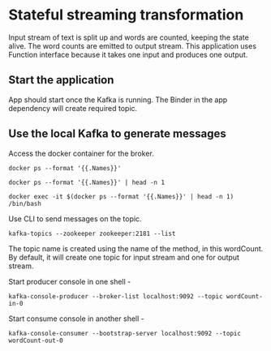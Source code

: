 # Stateful streaming transformation
Input stream of text is split up and words are counted, keeping the state alive.
The word counts are emitted to output stream.
This application uses Function interface because it takes one input and produces one output.

## Start the application
App should start once the Kafka is running.
The Binder in the app dependency will create required topic.

## Use the local Kafka to generate messages
Access the docker container for the broker.

`docker ps --format '{{.Names}}'`

`docker ps --format '{{.Names}}' | head -n 1`

`docker exec -it $(docker ps --format '{{.Names}}' | head -n 1) /bin/bash`

Use CLI to send messages on the topic.

`kafka-topics --zookeeper zookeeper:2181 --list`

The topic name is created using the name of the method, in this wordCount. By default, it will create one topic for input stream and one for output stream.


Start producer console in one shell -

`kafka-console-producer --broker-list localhost:9092 --topic wordCount-in-0`

Start consume console in another shell -

`kafka-console-consumer --bootstrap-server localhost:9092 --topic wordCount-out-0`
